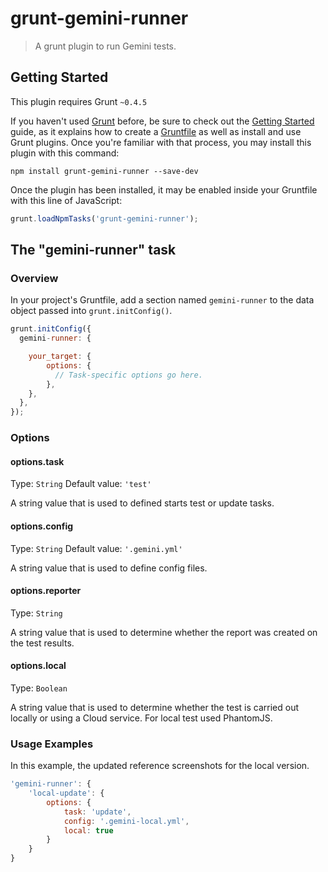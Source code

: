 # grunt-gemini-runner

> A grunt plugin to run Gemini tests.

## Getting Started
This plugin requires Grunt `~0.4.5`

If you haven't used [Grunt](http://gruntjs.com/) before, be sure to check out the [Getting Started](http://gruntjs.com/getting-started) guide, as it explains how to create a [Gruntfile](http://gruntjs.com/sample-gruntfile) as well as install and use Grunt plugins. Once you're familiar with that process, you may install this plugin with this command:

```shell
npm install grunt-gemini-runner --save-dev
```

Once the plugin has been installed, it may be enabled inside your Gruntfile with this line of JavaScript:

```js
grunt.loadNpmTasks('grunt-gemini-runner');
```

## The "gemini-runner" task

### Overview
In your project's Gruntfile, add a section named `gemini-runner` to the data object passed into `grunt.initConfig()`.

```js
grunt.initConfig({
  gemini-runner: {

    your_target: {
        options: {
          // Task-specific options go here.
        },
    },
  },
});
```

### Options

#### options.task
Type: `String`
Default value: `'test'`

A string value that is used to defined starts test or update tasks.

#### options.config
Type: `String`
Default value: `'.gemini.yml'`

A string value that is used to define config files.

#### options.reporter
Type: `String`

A string value that is used to determine whether the report was created on the test results.

#### options.local
Type: `Boolean`

A string value that is used to determine whether the test is carried out locally or using a Cloud service. For local test used PhantomJS.

### Usage Examples

In this example, the updated reference screenshots for the local version.

```js
'gemini-runner': {
    'local-update': {
        options: {
            task: 'update',
            config: '.gemini-local.yml',
            local: true
        }
    }
}
```
